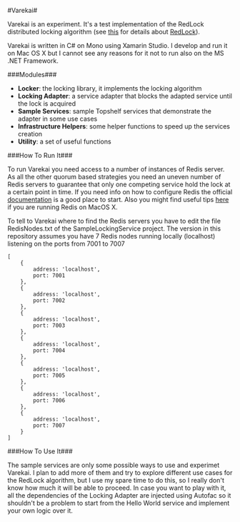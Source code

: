 #Varekai#

Varekai is an experiment. It's a test implementation of the RedLock distributed locking algorithm (see <a href="http://redis.io/topics/distlock" target="_blank">this</a> for details about <a href="http://redis.io/topics/distlock" target="_blank">RedLock</a>).

Varekai is written in C# on Mono using Xamarin Studio. I develop and run it on Mac OS X but I cannot see any reasons for it not to run also on the MS .NET Framework.

###Modules###

* __Locker__: the locking library, it implements the locking algorithm
* __Locking Adapter__: a service adapter that blocks the adapted service until the lock is acquired
* __Sample Services__: sample Topshelf services that demonstrate the adapter in some use cases
* __Infrastructure Helpers__: some helper functions to speed up the services creation
* __Utility__: a set of useful functions


###How To Run It###

To run Varekai you need access to a number of instances of Redis server. As all the other quorum based strategies you need an uneven number of Redis servers to guarantee that only one competing service hold the lock at a certain point in time. If you need info on how to configure Redis the official <a href="http://redis.io/documentation" target="_blank">documentation</a> is a good place to start. Also you might find useful tips <a href="https://barambani.wordpress.com/2015/04/02/redis-cluster" target="_blank">here</a> if you are running Redis on MacOS X.

To tell to Varekai where to find the Redis servers you have to edit the file RedisNodes.txt of the SampleLockingService project. The version in this repository assumes you have 7 Redis nodes running locally (localhost) listening on the ports from 7001 to 7007

```
[
	{
		address: 'localhost',
		port: 7001
	},
	{
		address: 'localhost',
		port: 7002
	},
	{
		address: 'localhost',
		port: 7003
	},
	{
		address: 'localhost',
		port: 7004
	},
	{
		address: 'localhost',
		port: 7005
	},
	{
		address: 'localhost',
		port: 7006
	},
	{
		address: 'localhost',
		port: 7007
	}
]
```


###How To Use It###

The sample services are only some possible ways to use and experimet Varekai. I plan to add more of them and try to explore different use cases for the RedLock algorithm, but I use my spare time to do this, so I really don't know how much it will be able to proceed. In case you want to play with it, all the dependencies of the Locking Adapter are injected using Autofac so it shouldn't be a problem to start from the Hello World service and implement your own logic over it.
